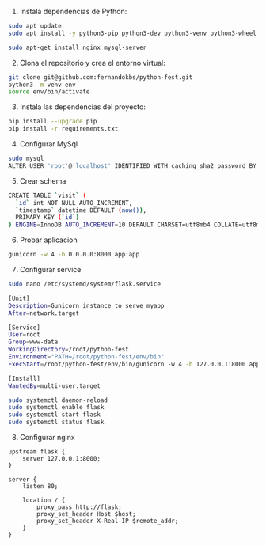 1. Instala dependencias de Python:

```bash
sudo apt update
sudo apt install -y python3-pip python3-dev python3-venv python3-wheel
```

```bash
sudo apt-get install nginx mysql-server
```

2. Clona el repositorio y crea el entorno virtual:

```bash
git clone git@github.com:fernandokbs/python-fest.git
python3 -m venv env
source env/bin/activate
```

3. Instala las dependencias del proyecto:
```bash
pip install --upgrade pip
pip install -r requirements.txt
```

4. Configurar MySql

```bash
sudo mysql
ALTER USER 'root'@'localhost' IDENTIFIED WITH caching_sha2_password BY '';
```

5. Crear schema
```bash
CREATE TABLE `visit` (
  `id` int NOT NULL AUTO_INCREMENT,
  `timestamp` datetime DEFAULT (now()),
  PRIMARY KEY (`id`)
) ENGINE=InnoDB AUTO_INCREMENT=10 DEFAULT CHARSET=utf8mb4 COLLATE=utf8mb4_0900_ai_ci;
``` 

6. Probar aplicacion

```bash
gunicorn -w 4 -b 0.0.0.0:8000 app:app
```

7. Configurar service

```bash
sudo nano /etc/systemd/system/flask.service
```

```bash
[Unit]
Description=Gunicorn instance to serve myapp
After=network.target

[Service]
User=root
Group=www-data
WorkingDirectory=/root/python-fest
Environment="PATH=/root/python-fest/env/bin"
ExecStart=/root/python-fest/env/bin/gunicorn -w 4 -b 127.0.0.1:8000 app:app

[Install]
WantedBy=multi-user.target
```

```bash
sudo systemctl daemon-reload
sudo systemctl enable flask
sudo systemctl start flask
sudo systemctl status flask
```


8. Configurar nginx

```
upstream flask {
    server 127.0.0.1:8000;
}

server {
    listen 80;

    location / {
        proxy_pass http://flask;
        proxy_set_header Host $host;
        proxy_set_header X-Real-IP $remote_addr;
    }
}
```